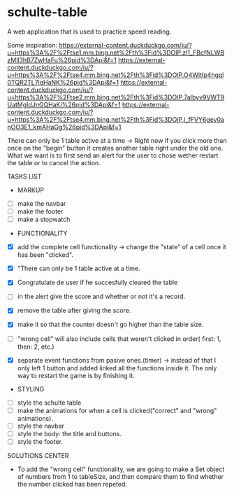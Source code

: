 # schulte-table
A web application that is used to practice speed reading.

Some inspiration:
https://external-content.duckduckgo.com/iu/?u=https%3A%2F%2Ftse1.mm.bing.net%2Fth%3Fid%3DOIP.zl1_FBcfNLWBzMll3hB7ZwHaFu%26pid%3DApi&f=1
https://external-content.duckduckgo.com/iu/?u=https%3A%2F%2Ftse4.mm.bing.net%2Fth%3Fid%3DOIP.O4WjtIp4hgql0TQR2TL7igHaNK%26pid%3DApi&f=1
https://external-content.duckduckgo.com/iu/?u=https%3A%2F%2Ftse2.mm.bing.net%2Fth%3Fid%3DOIP.7aIbyv9VWT9UatMgIdJnGQHaKi%26pid%3DApi&f=1
https://external-content.duckduckgo.com/iu/?u=https%3A%2F%2Ftse4.mm.bing.net%2Fth%3Fid%3DOIP.j_fFVY6gev0anOO3E1_kmAHaGg%26pid%3DApi&f=1

There can only be 1 table active at a time -> Right now if you click more than once on the "begin" button it creates another table right under the old one. What we want is to first send an alert for the user to chose wether restart the table or to cancel the action. 

TASKS LIST 

* MARKUP 
- [ ] make the navbar
- [ ] make the footer
- [ ] make a stopwatch

* FUNCTIONALITY
- [x] add the complete cell functionality -> change the "state" of a cell once it has been "clicked".

- [x] "There can only be 1 table active at a time.
- [x] Congratulate de user if he succesfully cleared the table
- [ ] in the alert give the score and whether or not it's a record. 
- [x] remove the table after giving the score.
- [x] make it so that the counter doesn't go higher than the table size.
- [ ] "wrong cell" will also include cells that weren't clicked in order( first: 1, then: 2, etc.)
- [x] separate event functions from pasive ones.(timer) -> instead of  that I only left 1 button and added linked all the functions inside it. The only way to restart the game is by finishing it.

* STYLING
- [ ] style the schulte table
- [ ] make the animations for when a cell is clicked("correct" and "wrong" animations).
- [ ] style the navbar
- [ ] style the body: the title and buttons.
- [ ] style the footer.

SOLUTIONS CENTER
- To add the "wrong cell" functionality, we are going to make a Set object of numbers from 1 to tableSize, and then compare them to find whether the number clicked has been repeted.